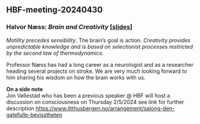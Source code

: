 ## HBF-meeting-20240430

### Halvor Næss: _Brain and Creativity_  [[slides](https://github.com/Brain-and-Consciousness/HBF/blob/main/hbf-meeting-2024-04-30/assets/Kreativitet_og_hjernen_hn20240430_ppt.pdf)]



_Motility precedes sensibility_. The brain’s goal is action. _Creativity provides unpredictable knowledge and is based on selectionist processes restricted by the second law of thermodynamics._ 

Professor Næss has had a long career as a neurologist and as a researcher heading several projects on stroke. We are very much looking forward to him sharing his wisdom on how the brain works with us.

**On a side note**<br>
Jon Vøllestad who has been a previous speaker @ HBF will host a discussion on consciousness on Thursday 2/5/2024 see link for further description https://www.litthusbergen.no/arrangement/salong-den-gatefulle-bevisstheten
